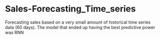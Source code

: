 # Sales-Forecasting_Time_series
Forecasting sales based on a very small amount of historical time series data (60 days). The model that ended up having the best predictive power was RNN
